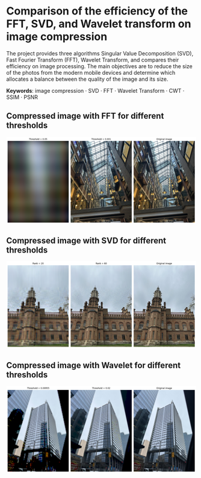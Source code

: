 # Comparison of the efficiency of the FFT, SVD, and Wavelet transform on image compression
  The project provides three algorithms Singular Value Decomposition (SVD), Fast Fourier Transform (FFT), Wavelet Transform, and compares their efficiency on image processing. The main objectives are to reduce the size of the photos from the modern mobile devices and determine which allocates a balance between the quality of the image and its size.
  
  **Keywords**: image compression · SVD · FFT · Wavelet Transform · CWT · SSIM · PSNR

## Compressed image with FFT for different thresholds
<img src="https://github.com/yuliavistak/svd-fft-wavelet-image-compression/blob/2cbdd4fb9a8ad0230af05e4345e88e025b1842cd/fft_compr.png" alt="my image" width="1000">

## Compressed image with SVD for different thresholds
<img src="https://github.com/yuliavistak/svd-fft-wavelet-image-compression/blob/46f7e25c23863e3414d12ef8ce0d52ba5d08b927/svd_compr.png" alt="my image" width="1000">

## Compressed image with Wavelet for different thresholds
<img src="https://github.com/yuliavistak/svd-fft-wavelet-image-compression/blob/46f7e25c23863e3414d12ef8ce0d52ba5d08b927/wavelet_copmressed.jpg" alt="my image" width="1000">
